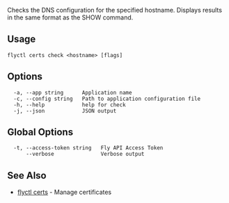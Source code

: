 Checks the DNS configuration for the specified hostname.
Displays results in the same format as the SHOW command.

## Usage
~~~
flyctl certs check <hostname> [flags]
~~~

## Options

~~~
  -a, --app string      Application name
  -c, --config string   Path to application configuration file
  -h, --help            help for check
  -j, --json            JSON output
~~~

## Global Options

~~~
  -t, --access-token string   Fly API Access Token
      --verbose               Verbose output
~~~

## See Also

* [flyctl certs](/docs/flyctl/certs/)	 - Manage certificates

